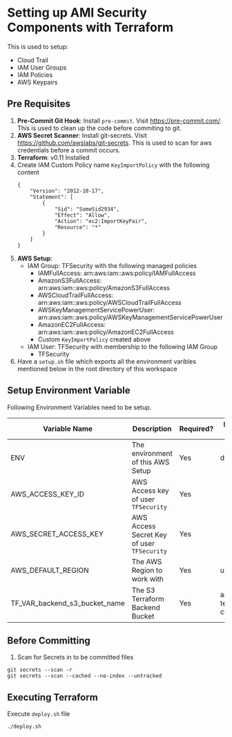 # Setting up AMI Security Components with Terraform

This is used to setup:

* Cloud Trail
* IAM User Groups
* IAM Policies
* AWS Keypairs

## Pre Requisites

1. **Pre-Commit Git Hook**: Install `pre-commit`. Visit https://pre-commit.com/. This is used to clean up the code before commiting to git.
2. **AWS Secret Scanner**: Install git-secrets. Visit https://github.com/awslabs/git-secrets. This is used to scan for aws credentials before a commit occurs.
3. **Terraform**: v0.11 Installed
4. Create IAM Custom Policy name `KeyImportPolicy` with the following content
	```
	{
	    "Version": "2012-10-17",
	    "Statement": [
	        {
	            "Sid": "SomeSid2934",
	            "Effect": "Allow",
	            "Action": "ec2:ImportKeyPair",
	            "Resource": "*"
	        }
	    ]
	}
	```
5. **AWS Setup**:
	* IAM Group: TFSecurity with the following managed policies
		* IAMFullAccess: arn:aws:iam::aws:policy/IAMFullAccess
		* AmazonS3FullAccess: arn:aws:iam::aws:policy/AmazonS3FullAccess
		* AWSCloudTrailFullAccess: arn:aws:iam::aws:policy/AWSCloudTrailFullAccess
		* AWSKeyManagementServicePowerUser: arn:aws:iam::aws:policy/AWSKeyManagementServicePowerUser
		* AmazonEC2FullAccess: arn:aws:iam::aws:policy/AmazonEC2FullAccess
		* Custom `KeyImportPolicy` created above
	* IAM User: TFSecurity with membership to the following IAM Group
		* TFSecurity
6. Have a `setup.sh` file which exports all the environment varibles mentioned below in the root directory of this workspace

## Setup Environment Variable

Following Environment Variables need to be setup.

Variable Name | Description | Required? | Example Values
---|---|---|---
ENV | The environment of this AWS Setup | Yes | dev, prod
AWS_ACCESS_KEY_ID | AWS Access key of user `TFSecurity` | Yes |
AWS_SECRET_ACCESS_KEY | AWS Access Secret Key of user `TFSecurity` | Yes |
AWS_DEFAULT_REGION | The AWS Region to work with | Yes | us-east-2
TF_VAR_backend_s3_bucket_name | The S3 Terraform Backend Bucket | Yes | ami-terraform-configs

## Before Committing

1. Scan for Secrets in to be committed files

```
git secrets --scan -r
git secrets --scan --cached --no-index --untracked
```

## Executing Terraform

Execute `deploy.sh` file

```
./deploy.sh
```